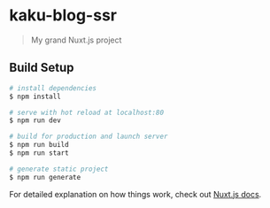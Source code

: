# kaku-blog-ssr

> My grand Nuxt.js project

## Build Setup

```bash
# install dependencies
$ npm install

# serve with hot reload at localhost:80
$ npm run dev

# build for production and launch server
$ npm run build
$ npm run start

# generate static project
$ npm run generate
```

For detailed explanation on how things work, check out [Nuxt.js docs](https://nuxtjs.org).
